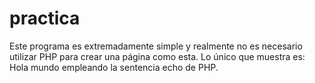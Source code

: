 # practica
Este programa es extremadamente simple y realmente no es necesario utilizar PHP para crear una página como esta. Lo único que muestra es: Hola mundo empleando la sentencia echo de PHP.
